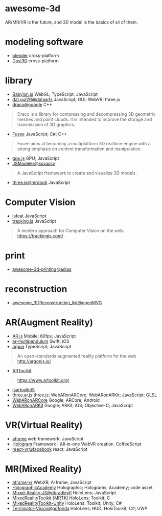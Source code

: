# awesome-3d
AR/MR/VR is the future, and 3D model is the basics of all of them.

# modeling software
* [blender](https://www.blender.org/) cross-platform
* [Dust3D](https://github.com/huxingyi/dust3d) cross-platform

# library
* [Babylon.js](https://github.com/BabylonJS/Babylon.js) WebGL; TypeScript; JavaScript
* [dat.guiVR@dataarts](https://github.com/dataarts/dat.guiVR) JavaScript; GUI; WebVR; three.js
* [draco@google](https://github.com/google/draco) C++
> Draco is a library for compressing and decompressing 3D geometric meshes and point clouds. It is intended to improve the storage and transmission of 3D graphics.
* [Fusee](https://github.com/FUSEEProjectTeam/Fusee) JavaScript; C#; C++
> Fusee aims at becoming a multiplatform 3D realtime engine with a strong emphasis on content transformation and manipulation. 
* [gpu.js](https://github.com/gpujs/gpu.js) GPU; JavaScript
* [JSModeler@kovacsv](https://github.com/kovacsv/JSModeler)
> A JavaScript framework to create and visualize 3D models.
* [three.js@mrdoob](https://github.com/mrdoob/three.js) JavaScript

# Computer Vision
* [jsfeat](https://github.com/inspirit/jsfeat) JavaScript
* [tracking.js](https://github.com/eduardolundgren/tracking.js) JavaScript
> A modern approach for Computer Vision on the web. https://trackingjs.com/

# print
* [awesome-3d-printing@adius](https://github.com/adius/awesome-3d-printing)

# reconstruction
* [awesome_3DReconstruction_list@openMVG](https://github.com/openMVG/awesome_3DReconstruction_list)

# AR(Augment Reality)
* [AR.js](https://github.com/jeromeetienne/AR.js) Mobile; 60fps; JavaScript
* [ar-multipendulum](https://github.com/philipturner/ar-multipendulum) Swift; iOS
* [argon](https://github.com/argonjs/argon) TypeScript; JavaScript
> An open-standards augmented reality platform for the web http://argonjs.io/  
* [ARToolkit](https://github.com/artoolkit)
> https://www.artoolkit.org/
* [jsartoolkit5](https://github.com/artoolkit/jsartoolkit5)
* [three.ar.js](https://github.com/google-ar/three.ar.js) three.js; WebARonARCore; WebARonARKit; JavaScript; GLSL
* [WebARonARCore](https://github.com/google-ar/WebARonARCore) Google; ARCore; Android
* [WebARonARKit](https://github.com/google-ar/WebARonARKit) Google; ARKit; iOS; Objective-C; JavaScript

# VR(Virtual Reality)
* [aframe](https://github.com/aframevr/aframe/) web framework; JavaScript
* [Hologram](https://github.com/etiennepinchon/hologram) Framework | All-in-one WebVR creation. CoffeeScript
* [react-vr@facebook](https://github.com/facebook/react-vr) react; JavaScript

# MR(Mixed Reality)
* [aframe-xr](https://github.com/mozilla/aframe-xr) WebXR; A-frame; JavaScript
* [HolographicAcademy](https://github.com/Microsoft/HolographicAcademy) Holographic; Holograms; Academy; code asset
* [Mixed-Reality-JS@dbradleyfl](https://github.com/dbradleyfl/Mixed-Reality-JS) HoloLens; JavaScript
* [MixedRealityToolkit (MRTK)](https://github.com/Microsoft/MixedRealityToolkit) HoloLens; Toolkit; C
* [MixedRealityToolkit-Unity](https://github.com/Microsoft/MixedRealityToolkit-Unity) HoloLens; Toolkit; Unity; C#
* [Terminator-Vision@gdfonda](https://github.com/gdfonda/Terminator-Vision) HoloLens; HUD; HoloToolkit; C#; UWP
